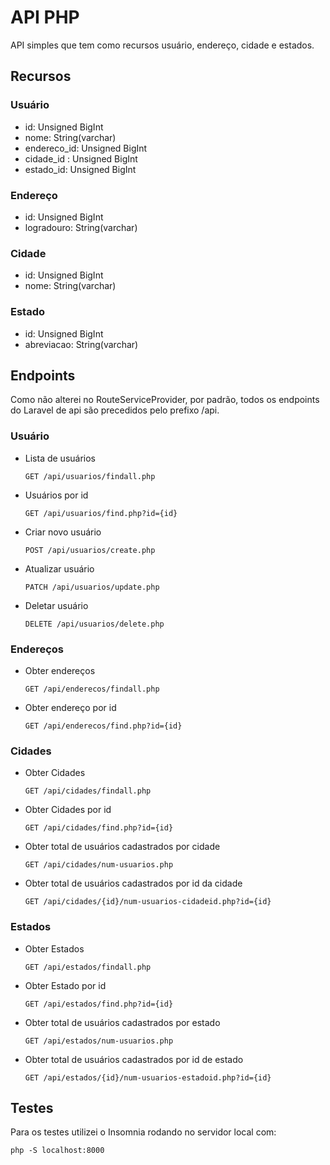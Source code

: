 # API PHP

API simples que tem como recursos usuário, endereço, cidade e estados.

## Recursos

### Usuário

- id: Unsigned BigInt
- nome: String(varchar)
- endereco_id: Unsigned BigInt
- cidade_id : Unsigned BigInt
- estado_id: Unsigned BigInt

### Endereço

- id: Unsigned BigInt
- logradouro: String(varchar)

### Cidade

- id: Unsigned BigInt
- nome: String(varchar)

### Estado

- id: Unsigned BigInt
- abreviacao: String(varchar)

## Endpoints

Como não alterei no RouteServiceProvider, por padrão, todos os endpoints do Laravel de api são precedidos pelo prefixo /api. 

### Usuário
- Lista de usuários

    `GET /api/usuarios/findall.php`

- Usuários por id

    `GET /api/usuarios/find.php?id={id}`

- Criar novo usuário

    `POST /api/usuarios/create.php`

- Atualizar usuário
    
    `PATCH /api/usuarios/update.php`

- Deletar usuário

    `DELETE /api/usuarios/delete.php`

### Endereços
- Obter endereços

    `GET /api/enderecos/findall.php`

- Obter endereço por id

    `GET /api/enderecos/find.php?id={id}`

### Cidades
- Obter Cidades

    `GET /api/cidades/findall.php`

- Obter Cidades por id

    `GET /api/cidades/find.php?id={id}`

- Obter total de usuários cadastrados por cidade

    `GET /api/cidades/num-usuarios.php`

- Obter total de usuários cadastrados por id da cidade

    `GET /api/cidades/{id}/num-usuarios-cidadeid.php?id={id}`

### Estados
- Obter Estados

    `GET /api/estados/findall.php`

- Obter Estado por id

    `GET /api/estados/find.php?id={id}`

- Obter total de usuários cadastrados por estado

    `GET /api/estados/num-usuarios.php`

- Obter total de usuários cadastrados por id de estado

    `GET /api/estados/{id}/num-usuarios-estadoid.php?id={id}`
    
## Testes

Para os testes utilizei o Insomnia rodando no servidor local com:
    
    php -S localhost:8000
